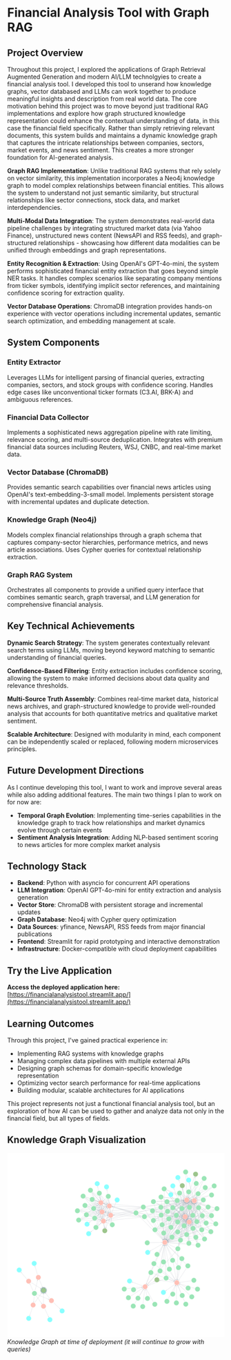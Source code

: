 # Financial Analysis Tool with Graph RAG

## Project Overview

Throughout this project, I explored the applications of Graph Retrieval Augmented Generation and modern AI/LLM technolgyies to create a financial analysis tool. I developed this tool to unserand how knowledge graphs, vector databased and LLMs can work together to produce meaningful insights and description from real world data. The core motivation behind this project was to move beyond just traditional RAG implementations and explore how graph structured knowledge representation could enhance the contextual understanding of data, in this case the financial field specifically. Rather than simply retrieving relevant documents, this system builds and maintains a dynamic knowledge graph that captures the intricate relationships between companies, sectors, market events, and news sentiment. This creates a more stronger foundation for AI-generated analysis.


**Graph RAG Implementation**: Unlike traditional RAG systems that rely solely on vector similarity, this implementation incorporates a Neo4j knowledge graph to model complex relationships between financial entities. This allows the system to understand not just semantic similarity, but structural relationships like sector connections, stock data, and market interdependencies.

**Multi-Modal Data Integration**: The system demonstrates real-world data pipeline challenges by integrating structured market data (via Yahoo Finance), unstructured news content (NewsAPI and RSS feeds), and graph-structured relationships - showcasing how different data modalities can be unified through embeddings and graph representations.

**Entity Recognition & Extraction**: Using OpenAI's GPT-4o-mini, the system performs sophisticated financial entity extraction that goes beyond simple NER tasks. It handles complex scenarios like separating company mentions from ticker symbols, identifying implicit sector references, and maintaining confidence scoring for extraction quality.

**Vector Database Operations**: ChromaDB integration provides hands-on experience with  vector operations including incremental updates, semantic search optimization, and embedding management at scale.

## System Components

### Entity Extractor
Leverages LLMs for intelligent parsing of financial queries, extracting companies, sectors, and stock groups with confidence scoring. Handles edge cases like unconventional ticker formats (C3.AI, BRK-A) and ambiguous references.

### Financial Data Collector  
Implements a sophisticated news aggregation pipeline with rate limiting, relevance scoring, and multi-source deduplication. Integrates with premium financial data sources including Reuters, WSJ, CNBC, and real-time market data.

### Vector Database (ChromaDB)
Provides semantic search capabilities over financial news articles using OpenAI's text-embedding-3-small model. Implements persistent storage with incremental updates and duplicate detection.

### Knowledge Graph (Neo4j)
Models complex financial relationships through a graph schema that captures company-sector hierarchies, performance metrics, and news article associations. Uses Cypher queries for contextual relationship extraction.

### Graph RAG System
Orchestrates all components to provide a unified query interface that combines semantic search, graph traversal, and LLM generation for comprehensive financial analysis.

## Key Technical Achievements

**Dynamic Search Strategy**: The system generates contextually relevant search terms using LLMs, moving beyond keyword matching to semantic understanding of financial queries.

**Confidence-Based Filtering**: Entity extraction includes confidence scoring, allowing the system to make informed decisions about data quality and relevance thresholds.

**Multi-Source Truth Assembly**: Combines real-time market data, historical news archives, and graph-structured knowledge to provide well-rounded analysis that accounts for both quantitative metrics and qualitative market sentiment.

**Scalable Architecture**: Designed with modularity in mind, each component can be independently scaled or replaced, following modern microservices principles.

## Future Development Directions

As I continue developing this tool, I want to work and improve several areas while also adding additional features. The main two things I plan to work on for now are:

- **Temporal Graph Evolution**: 
Implementing time-series capabilities in the knowledge graph to track how relationships and market dynamics evolve through certain events
- **Sentiment Analysis Integration**: 
Adding NLP-based sentiment scoring to news articles for more complex market analysis

## Technology Stack

- **Backend**: Python with asyncio for concurrent API operations
- **LLM Integration**: OpenAI GPT-4o-mini for entity extraction and analysis generation
- **Vector Store**: ChromaDB with persistent storage and incremental updates
- **Graph Database**: Neo4j with Cypher query optimization
- **Data Sources**: yfinance, NewsAPI, RSS feeds from major financial publications
- **Frontend**: Streamlit for rapid prototyping and interactive demonstration
- **Infrastructure**: Docker-compatible with cloud deployment capabilities

## Try the Live Application

**Access the deployed application here:** [https://financialanalysistool.streamlit.app/](https://financialanalysistool.streamlit.app/)

## Learning Outcomes

Through this project, I've gained practical experience in:
- Implementing RAG systems with knowledge graphs
- Managing complex data pipelines with multiple external APIs
- Designing graph schemas for domain-specific knowledge representation
- Optimizing vector search performance for real-time applications
- Building modular, scalable architectures for AI applications

This project represents not just a functional financial analysis tool, but an exploration of how AI can be used to gather and analyze data not only in the financial field, but all types of fields.

 ## Knowledge Graph Visualization

  ![Knowledge Graph](currentGraph.png)
  *Knowledge Graph at time of deployment (it will continue to grow with queries)*